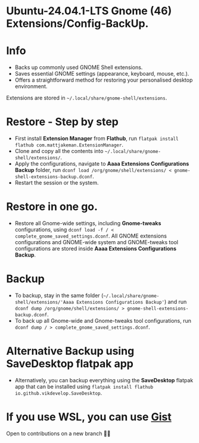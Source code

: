 # Ubuntu-24.04.1-LTS Gnome (46) Extensions/Config-BackUp.

# Info
* Backs up commonly used GNOME Shell extensions.
* Saves essential GNOME settings (appearance, keyboard, mouse, etc.).
* Offers a straightforward method for restoring your personalised desktop environment.

Extensions are stored in ```~/.local/share/gnome-shell/extensions```.

# Restore - Step by step
- First install **Extension Manager** from **Flathub**, run `flatpak install flathub com.mattjakeman.ExtensionManager`.
- Clone and copy all the contents into `~/.local/share/gnome-shell/extensions/`.
- Apply the configurations, navigate to **Aaaa Extensions Configurations Backup** folder, run `dconf load /org/gnome/shell/extensions/ < gnome-shell-extensions-backup.dconf`.
- Restart the session or the system.

# Restore in one go.
- Restore all Gnome-wide settings, including **Gnome-tweaks** configurations, using `dconf load -f / < complete_gnome_saved_settings.dconf`. All GNOME extensions configurations and GNOME-wide system and GNOME-tweaks tool configurations are stored inside **Aaaa Extensions Configurations Backup**.

# Backup
- To backup, stay in the same folder (`~/.local/share/gnome-shell/extensions/'Aaaa Extensions Configurations Backup'`) and run `dconf dump /org/gnome/shell/extensions/ > gnome-shell-extensions-backup.dconf`.
- To back up all Gnome-wide and Gnome-tweaks tool configurations, run `dconf dump / > complete_gnome_saved_settings.dconf`.

# Alternative Backup using SaveDesktop flatpak app
- Alternatively, you can backup everything using the **SaveDesktop** flatpak app that can be installed using `flatpak install flathub io.github.vikdevelop.SaveDesktop`. 

# If you use WSL, you can use [Gist](https://gist.github.com/vivivivaan/22ea8ff06d2b3325cb34cb799a281e17)

Open to contributions on a new branch 🤝🥂
